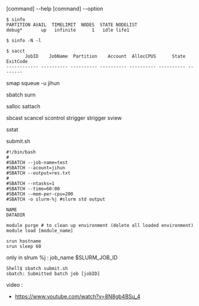 [command] --help
[command] --option

```
$ sinfo 
PARTITION AVAIL  TIMELIMIT  NODES  STATE NODELIST
debug*       up   infinite      1   idle life1

$ sinfo -N -l
```


```
$ sacct
       JobID    JobName  Partition    Account  AllocCPUS      State ExitCode
------------ ---------- ---------- ---------- ---------- ---------- --------

```
smap
squeue -u jihun

sbatch
surn


salloc
sattach

sbcast
scancel
scontrol
strigger
strigger
sview

sstat



submit.sh
```
#!/bin/bash
#
#SBATCH --job-name=test
#SBATCH --acount=jihun
#SBATCH --output=res.txt
#
#SBATCH --ntasks=1
#SBATCH --time=60:00
#SBATCH --mem-per-cpu=200
#SBATCH -o slurm-%j #slurm std output

NAME
DATADIR

module purge # to clean up environment (delete all loaded environment)
module load [module_name]

srun hostname
srun sleep 60
```
only in slrum
%j : job_name
$SLURM_JOB_ID
```
Shell$ sbatch submit.sh
sbatch: Submitted batch job [jobID]
```
video : 
- https://www.youtube.com/watch?v=8N8gb4BSu_4
